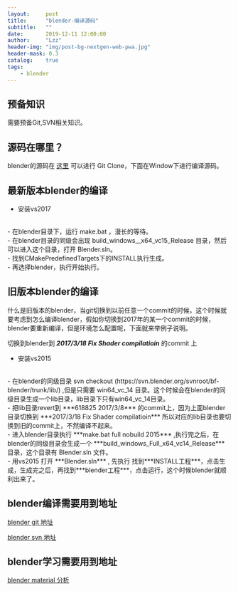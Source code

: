 ```yaml
---
layout:     post
title:      "blender-编译源码"
subtitle:   ""
date:       2019-12-11 12:00:00
author:     "Lzz"
header-img: "img/post-bg-nextgen-web-pwa.jpg"
header-mask: 0.3
catalog:    true
tags:
    - blender
---
```


## 预备知识
需要预备Git,SVN相关知识。

  
## 源码在哪里？
blender的源码在 [这里](https://github.com/sobotka/blender) 可以进行 Git Clone，下面在Window下进行编译源码。


## 最新版本blender的编译
- 安装vs2017  
<br>
- 在blender目录下，运行 make.bat ，漫长的等待。  
<br>
- 在blender目录的同级会出现 build_windows__x64_vc15_Release 目录，然后可以进入这个目录，打开  Blender.sln。  
<br>
- 找到CMakePredefinedTargets下的INSTALL执行生成。  
<br>
- 再选择blender，执行开始执行。

## 旧版本blender的编译
什么是旧版本的blender，当git切换到以前任意一个commit的时候，这个时候就要考虑到怎么编译blender，假如你切换到2017年的某一个commit的时候，blender要重新编译，但是环境怎么配置呢，下面就来举例子说明。

切换到blender到 ***2017/3/18 Fix Shader compilatioin*** 的commit 上

- 安装vs2015  
<br>
- 在blender的同级目录 svn checkout (https://svn.blender.org/svnroot/bf-blender/trunk/lib/) ,但是只需要 win64_vc_14 目录。这个时候会在blender的同级目录生成一个lib目录，lib目录下只有win64_vc_14目录。  
<br>
- 把lib目录revert到 ***618825 2017/3/8*** 的commit上，因为上面blender目录切换到 ***2017/3/18 Fix Shader compilatioin*** 所以对应的lib目录也要切换到旧的commit上，不然编译不起来。  
<br>
- 进入blender目录执行 ***make.bat full nobuild 2015***  ,执行完之后，在blender的同级目录会生成一个 ***build_windows_Full_x64_vc14_Release*** 目录，这个目录有 Blender.sln 文件。  
<br>
- 用vs2015 打开 ***Blender.sln*** , 先执行 找到***INSTALL工程***，点击生成，生成完之后，再找到***blender工程***，点击运行，这个时候blender就顺利出来了。

## blender编译需要用到地址
[blender git 地址](https://github.com/sobotka/blender)  

[blender svn 地址](https://svn.blender.org/svnroot/bf-blender/trunk)


## blender学习需要用到地址

[blender material 分析](https://www.blenderguru.com/articles/cycles-shader-encyclopedia)


